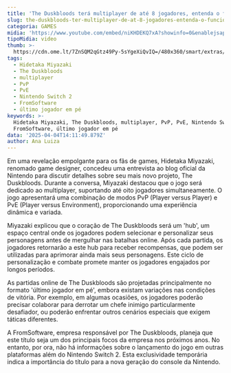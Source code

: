 ```yaml
---
title: 'The Duskbloods terá multiplayer de até 8 jogadores, entenda o funcionamento'
slug: the-duskbloods-ter-multiplayer-de-at-8-jogadores-entenda-o-funcionamento
categoria: GAMES
midia: 'https://www.youtube.com/embed/niKHDEKQ7xA?showinfo=0&enablejsapi=1'
tipoMidia: video
thumb: >-
  https://cdn.ome.lt/7ZnSQM2qGtz49Py-5sYgeXiQvIQ=/480x360/smart/extras/conteudos/Captura_de_tela_2025-04-04_103257.png
tags:
  - Hidetaka Miyazaki
  - The Duskbloods
  - multiplayer
  - PvP
  - PvE
  - Nintendo Switch 2
  - FromSoftware
  - último jogador em pé
keywords: >-
  Hidetaka Miyazaki, The Duskbloods, multiplayer, PvP, PvE, Nintendo Switch 2,
  FromSoftware, último jogador em pé
data: '2025-04-04T14:11:49.879Z'
author: Ana Luiza
---
```


Em uma revelação empolgante para os fãs de games, Hidetaka Miyazaki, renomado game designer, concedeu uma entrevista ao blog oficial da Nintendo para discutir detalhes sobre seu mais novo projeto, The Duskbloods. Durante a conversa, Miyazaki destacou que o jogo será dedicado ao multiplayer, suportando até oito jogadores simultaneamente. O jogo apresentará uma combinação de modos PvP (Player versus Player) e PvE (Player versus Environment), proporcionando uma experiência dinâmica e variada.

Miyazaki explicou que o coração de The Duskbloods será um 'hub', um espaço central onde os jogadores podem selecionar e personalizar seus personagens antes de mergulhar nas batalhas online. Após cada partida, os jogadores retornarão a este hub para receber recompensas, que podem ser utilizadas para aprimorar ainda mais seus personagens. Este ciclo de personalização e combate promete manter os jogadores engajados por longos períodos.

As partidas online de The Duskbloods são projetadas principalmente no formato 'último jogador em pé', embora existam variações nas condições de vitória. Por exemplo, em algumas ocasiões, os jogadores poderão precisar colaborar para derrotar um chefe inimigo particularmente desafiador, ou poderão enfrentar outros cenários especiais que exigem táticas diferentes.

A FromSoftware, empresa responsável por The Duskbloods, planeja que este título seja um dos principais focos da empresa nos próximos anos. No entanto, por ora, não há informações sobre o lançamento do jogo em outras plataformas além do Nintendo Switch 2. Esta exclusividade temporária indica a importância do título para a nova geração do console da Nintendo.

